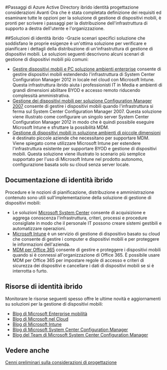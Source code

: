 <properties
    pageTitle="Azure Active Directory ibrido identità progettazione considerazioni - passaggi successivi | Microsoft Azure"
    description="Passaggi successivi dopo aver letto la Guida di considerazioni sulla progettazione ibrido identità e un riepilogo"
    documentationCenter=""
    services="active-directory"
    authors="billmath"
    manager="femila"
    editor=""/>

<tags
    ms.service="active-directory"
    ms.devlang="na"
    ms.topic="article"
    ms.tgt_pltfrm="na"
    ms.workload="identity" 
    ms.date="08/08/2016"
    ms.author="billmath"/>

#<a name="azure-active-directory-hybrid-identity-design-considerations--next-steps"></a>Passaggi di Azure Active Directory ibrido identità progettazione considerazioni Avanti
Ora che è stata completata definizione dei requisiti ed esaminare tutte le opzioni per la soluzione di gestione di dispositivi mobili, è pronti per scrivere i passaggi per la distribuzione dell'infrastruttura di supporto a destra dell'utente e l'organizzazione.

##<a name="hybrid-identity-solutions"></a>Soluzioni di identità ibrido
-Grazie scenari specifici soluzione che soddisfano le proprie esigenze è un'ottima soluzione per verificare e pianificare i dettagli della distribuzione di un'infrastruttura di gestione di dispositivi mobili. Le soluzioni seguenti descrivono alcuni scenari di gestione di dispositivi mobili più comuni:

- [Gestire dispositivi mobili e PC soluzione ambienti enterprise](https://technet.microsoft.com/library/dn582037.aspx) consente di gestire dispositivi mobili estendendo l'infrastruttura di System Center Configuration Manager 2012 in locale nel cloud con Microsoft Intune. Questa infrastruttura ibrido aiuta i professionisti IT in Media e ambienti di grandi dimensioni abilitare BYOD e accesso remoto riducendo complessità amministrativa.
- [Gestione dei dispositivi mobili per soluzione Configuration Manager 2007](https://technet.microsoft.com/library/dn508400.aspx) consente di gestire i dispositivi mobili quando l'infrastruttura si ferma sul System Center Configuration Manager 2007. Questa soluzione viene illustrato come configurare un singolo server System Center Configuration Manager 2012 in modo che è quindi possibile eseguire Microsoft Intune e sfruttare la possibilità MDM.
- [Gestione di dispositivi mobili in soluzione ambienti di piccole dimensioni](https://technet.microsoft.com/library/dn715906.aspx) è destinato piccole aziende che necessitano per supportare MDM. Viene spiegato come utilizzare Microsoft Intune per estendere l'infrastruttura esistente per supportare BYOD e gestione di dispositivi mobili. Questa soluzione viene illustrato lo scenario più semplice supportato per l'uso di Microsoft Intune nel prodotto autonomo, configurazione basata solo su cloud senza server locale.

## <a name="hybrid-identity-documentation"></a>Documentazione di identità ibrido
Procedure e le nozioni di pianificazione, distribuzione e amministrazione contenuto sono utili sull'implementazione della soluzione di gestione di dispositivi mobili:

- Le soluzioni [Microsoft System Center](https://technet.microsoft.com/library/cc507089.aspx) consente di acquisizione e aggrega conoscenza l'infrastruttura, criteri, processi e procedure consigliate in modo che il personale IT possono creare sistemi gestibili e automatizzare operazioni.
- [Microsoft Intune](https://technet.microsoft.com/library/jj676587.aspx) è un servizio di gestione di dispositivo basato su cloud che consente di gestire i computer e dispositivi mobili e per proteggere le informazioni dell'azienda.
- [MDM per Office 365](https://technet.microsoft.com/library/ms.o365.cc.devicepolicy.aspx) consente di gestire e proteggere i dispositivi mobili quando si è connessi all'organizzazione di Office 365. È possibile usare MDM per Office 365 per impostare regole di accesso e criteri di sicurezza dei dispositivi e cancellare i dati di dispositivi mobili se si è interrotta o furto.

## <a name="hybrid-identity-resources"></a>Risorse di identità ibrido
Monitorare le risorse seguenti spesso offre le ultime novità e aggiornamenti su soluzioni per la gestione di dispositivi mobili:

- [Blog di Microsoft Enterprise mobilità](http://blogs.technet.com/b/enterprisemobility/)
- [Blog di Microsoft nel Cloud](http://blogs.technet.com/b/in_the_cloud/)
- [Blog di Microsoft Intune](http://blogs.technet.com/b/microsoftintune/)
- [Blog di Microsoft System Center Configuration Manager](http://blogs.technet.com/b/configurationmgr/)
- [Blog del Team di Microsoft System Center Configuration Manager](http://blogs.technet.com/b/configmgrteam/)

## <a name="see-also"></a>Vedere anche
[Cenni preliminari sulla considerazioni di progettazione](active-directory-hybrid-identity-design-considerations-overview.md)
